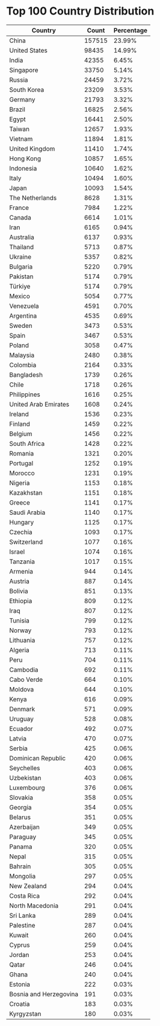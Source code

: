 # Top 100 Country Distribution
| Country | Count | Percentage |
|----|----|----|
| China | 157515 | 23.99% |
| United States | 98435 | 14.99% |
| India | 42355 | 6.45% |
| Singapore | 33750 | 5.14% |
| Russia | 24459 | 3.72% |
| South Korea | 23209 | 3.53% |
| Germany | 21793 | 3.32% |
| Brazil | 16825 | 2.56% |
| Egypt | 16441 | 2.50% |
| Taiwan | 12657 | 1.93% |
| Vietnam | 11894 | 1.81% |
| United Kingdom | 11410 | 1.74% |
| Hong Kong | 10857 | 1.65% |
| Indonesia | 10640 | 1.62% |
| Italy | 10494 | 1.60% |
| Japan | 10093 | 1.54% |
| The Netherlands | 8628 | 1.31% |
| France | 7984 | 1.22% |
| Canada | 6614 | 1.01% |
| Iran | 6165 | 0.94% |
| Australia | 6137 | 0.93% |
| Thailand | 5713 | 0.87% |
| Ukraine | 5357 | 0.82% |
| Bulgaria | 5220 | 0.79% |
| Pakistan | 5174 | 0.79% |
| Türkiye | 5174 | 0.79% |
| Mexico | 5054 | 0.77% |
| Venezuela | 4591 | 0.70% |
| Argentina | 4535 | 0.69% |
| Sweden | 3473 | 0.53% |
| Spain | 3467 | 0.53% |
| Poland | 3058 | 0.47% |
| Malaysia | 2480 | 0.38% |
| Colombia | 2164 | 0.33% |
| Bangladesh | 1739 | 0.26% |
| Chile | 1718 | 0.26% |
| Philippines | 1616 | 0.25% |
| United Arab Emirates | 1608 | 0.24% |
| Ireland | 1536 | 0.23% |
| Finland | 1459 | 0.22% |
| Belgium | 1456 | 0.22% |
| South Africa | 1428 | 0.22% |
| Romania | 1321 | 0.20% |
| Portugal | 1252 | 0.19% |
| Morocco | 1231 | 0.19% |
| Nigeria | 1153 | 0.18% |
| Kazakhstan | 1151 | 0.18% |
| Greece | 1141 | 0.17% |
| Saudi Arabia | 1140 | 0.17% |
| Hungary | 1125 | 0.17% |
| Czechia | 1093 | 0.17% |
| Switzerland | 1077 | 0.16% |
| Israel | 1074 | 0.16% |
| Tanzania | 1017 | 0.15% |
| Armenia | 944 | 0.14% |
| Austria | 887 | 0.14% |
| Bolivia | 851 | 0.13% |
| Ethiopia | 809 | 0.12% |
| Iraq | 807 | 0.12% |
| Tunisia | 799 | 0.12% |
| Norway | 793 | 0.12% |
| Lithuania | 757 | 0.12% |
| Algeria | 713 | 0.11% |
| Peru | 704 | 0.11% |
| Cambodia | 692 | 0.11% |
| Cabo Verde | 664 | 0.10% |
| Moldova | 644 | 0.10% |
| Kenya | 616 | 0.09% |
| Denmark | 571 | 0.09% |
| Uruguay | 528 | 0.08% |
| Ecuador | 492 | 0.07% |
| Latvia | 470 | 0.07% |
| Serbia | 425 | 0.06% |
| Dominican Republic | 420 | 0.06% |
| Seychelles | 403 | 0.06% |
| Uzbekistan | 403 | 0.06% |
| Luxembourg | 376 | 0.06% |
| Slovakia | 358 | 0.05% |
| Georgia | 354 | 0.05% |
| Belarus | 351 | 0.05% |
| Azerbaijan | 349 | 0.05% |
| Paraguay | 345 | 0.05% |
| Panama | 320 | 0.05% |
| Nepal | 315 | 0.05% |
| Bahrain | 305 | 0.05% |
| Mongolia | 297 | 0.05% |
| New Zealand | 294 | 0.04% |
| Costa Rica | 292 | 0.04% |
| North Macedonia | 291 | 0.04% |
| Sri Lanka | 289 | 0.04% |
| Palestine | 287 | 0.04% |
| Kuwait | 260 | 0.04% |
| Cyprus | 259 | 0.04% |
| Jordan | 253 | 0.04% |
| Qatar | 246 | 0.04% |
| Ghana | 240 | 0.04% |
| Estonia | 222 | 0.03% |
| Bosnia and Herzegovina | 191 | 0.03% |
| Croatia | 183 | 0.03% |
| Kyrgyzstan | 180 | 0.03% |

